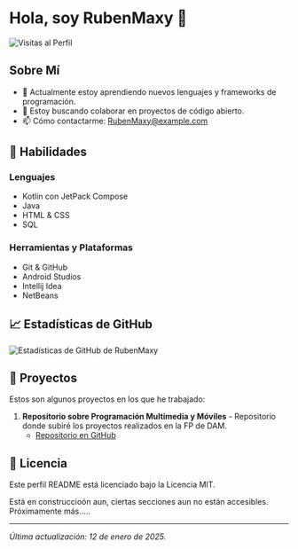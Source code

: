 # Hola, soy RubenMaxy 👋

![Visitas al Perfil](https://komarev.com/ghpvc/?username=RubenMaxy)

## Sobre Mí

- 🌱 Actualmente estoy aprendiendo nuevos lenguajes y frameworks de programación.
- 👯 Estoy buscando colaborar en proyectos de código abierto.
- 📫 Cómo contactarme: [RubenMaxy@example.com](mailto:RubenMaxy@example.com)

## 🚀 Habilidades

### Lenguajes
- Kotlin con JetPack Compose
- Java
- HTML & CSS
- SQL

### Herramientas y Plataformas
- Git & GitHub
- Android Studios
- Intellij Idea
- NetBeans

## 📈 Estadísticas de GitHub

![Estadísticas de GitHub de RubenMaxy](https://github-readme-stats.vercel.app/api?username=RubenMaxy&show_icons=true&theme=radical)




## 🌟 Proyectos

Estos son algunos proyectos en los que he trabajado:

1. **Repositorio sobre Programación Multimedia y Móviles** - Repositorio donde subiré los proyectos realizados en la FP de DAM.
   - [Repositorio en GitHub](https://github.com/RubenMaxy/Programaci-n-Multimedia-y-Dispositivos-M-viles.git)


## 📝 Licencia

Este perfil README está licenciado bajo la Licencia MIT.

Está en construccioón aun, ciertas secciones aun no están accesibles.
Próximamente más.....

---

*Última actualización: 12 de enero de 2025.*
